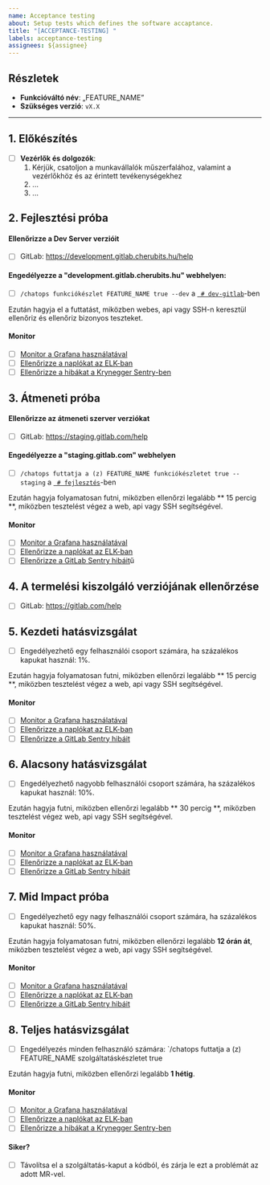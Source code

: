 ```yaml
---
name: Acceptance testing
about: Setup tests which defines the software accaptance.
title: "[ACCEPTANCE-TESTING] "
labels: acceptance-testing
assignees: ${assignee}
---
```


## Részletek
- **Funkcióváltó név**: „FEATURE_NAME”
- **Szükséges verzió**: `vX.X`

--------------------------------------------------------------------------------

## 1. Előkészítés

- [ ] **Vezérlők és dolgozók**:
  1. Kérjük, csatoljon a munkavállalók műszerfalához, valamint a vezérlőkhöz és az érintett tevékenységekhez
  2. ...
  3. ...

## 2. Fejlesztési próba

#### Ellenőrizze a Dev Server verzióit
- [ ] GitLab: https://development.gitlab.cherubits.hu/help

#### Engedélyezze a "development.gitlab.cherubits.hu" webhelyen:
- [ ] `/chatops funkciókészlet FEATURE_NAME true --dev` a [` # dev-gitlab`](https://cherubits.slack.com/messages/C6WQ87MU3)-ben

Ezután hagyja el a futtatást, miközben webes, api vagy SSH-n keresztül ellenőriz és ellenőriz bizonyos teszteket.


#### Monitor

- [ ] [Monitor a Grafana használatával](https://dashboard.gitlab.cherubits.hu)
- [ ] [Ellenőrizze a naplókat az ELK-ban](https://journal.gitlab.cherubits.hu/app/kibana)
- [ ] [Ellenőrizze a hibákat a Krynegger Sentry-ben](https://sentry.gitlab.net/gitlab/devgitlaborg/?query=is%3Aunresolved)

## 3. Átmeneti próba

#### Ellenőrizze az átmeneti szerver verziókat
- [ ] GitLab: https://staging.gitlab.com/help

#### Engedélyezze a "staging.gitlab.com" webhelyen
- [ ] `/chatops futtatja a (z) FEATURE_NAME funkciókészletet true --staging` a [` # fejlesztés`](https://cherubits.slack.com/messages/C02PF508L/)-ben 

Ezután hagyja folyamatosan futni, miközben ellenőrzi legalább ** 15 percig **, miközben tesztelést végez a web, api vagy SSH segítségével.

#### Monitor

- [ ] [Monitor a Grafana használatával](https://dashboard.gitlab.cherubits.hu)
- [ ] [Ellenőrizze a naplókat az ELK-ban](https://journal.gitlab.cherubits.hu/app/kibana)
- [ ] [Ellenőrizze a GitLab Sentry hibáit](https://sentry.gitlab.cherubits.hu/?query=is%3Aunresolved)ű

## 4. A termelési kiszolgáló verziójának ellenőrzése

- [ ] GitLab: https://gitlab.com/help

## 5. Kezdeti hatásvizsgálat

- [ ] Engedélyezhető egy felhasználói csoport számára, ha százalékos kapukat használ: 1%.

Ezután hagyja folyamatosan futni, miközben ellenőrzi legalább ** 15 percig **, miközben tesztelést végez a web, api vagy SSH segítségével.

#### Monitor

- [ ] [Monitor a Grafana használatával](https://dashboard.gitlab.cherubits.hu)
- [ ] [Ellenőrizze a naplókat az ELK-ban](https://journal.gitlab.cherubits.hu/app/kibana)
- [ ] [Ellenőrizze a GitLab Sentry hibáit](https://sentry.gitlab.cherubits.hu/?query=is%3Aunresolved)

## 6. Alacsony hatásvizsgálat

- [ ] Engedélyezhető nagyobb felhasználói csoport számára, ha százalékos kapukat használ: 10%.

Ezután hagyja futni, miközben ellenőrzi legalább ** 30 percig **, miközben tesztelést végez web, api vagy SSH segítségével.

#### Monitor

- [ ] [Monitor a Grafana használatával](https://dashboard.gitlab.cherubits.hu)
- [ ] [Ellenőrizze a naplókat az ELK-ban](https://journal.gitlab.cherubits.hu/app/kibana)
- [ ] [Ellenőrizze a GitLab Sentry hibáit](https://sentry.gitlab.cherubits.hu/?query=is%3Aunresolved)

## 7. Mid Impact próba

- [ ] Engedélyezhető egy nagy felhasználói csoport számára, ha százalékos kapukat használ: 50%.

Ezután hagyja folyamatosan futni, miközben ellenőrzi legalább **12 órán át**, miközben tesztelést végez a web, api vagy SSH segítségével.

#### Monitor

- [ ] [Monitor a Grafana használatával](https://dashboard.gitlab.cherubits.hu)
- [ ] [Ellenőrizze a naplókat az ELK-ban](https://journal.gitlab.cherubits.hu/app/kibana)
- [ ] [Ellenőrizze a GitLab Sentry hibáit](https://sentry.gitlab.cherubits.hu/?query=is%3Aunresolved)

## 8. Teljes hatásvizsgálat

- [ ] Engedélyezés minden felhasználó számára: `/chatops futtatja a (z) FEATURE_NAME szolgáltatáskészletet true

Ezután hagyja futni, miközben ellenőrzi legalább **1 hétig**.

#### Monitor

- [ ] [Monitor a Grafana használatával](https://dashboard.gitlab.cherubits.hu)
- [ ] [Ellenőrizze a naplókat az ELK-ban](https://journal.gitlab.cherubits.hu/app/kibana)
- [ ] [Ellenőrizze a hibákat a Krynegger Sentry-ben](https://sentry.gitlab.net/gitlab/devgitlaborg/?query=is%3Aunresolved)

#### Siker?

- [ ] Távolítsa el a szolgáltatás-kaput a kódból, és zárja le ezt a problémát az adott MR-vel.
